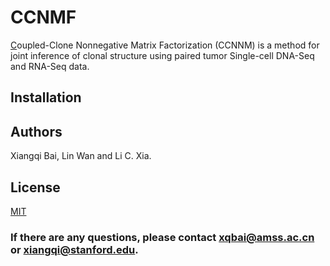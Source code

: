 # CCNMF
<u>C</u>oupled-Clone Nonnegative Matrix Factorization (CCNNM) is a method for joint inference of clonal structure using paired tumor Single-cell DNA-Seq and RNA-Seq data. 

## Installation

## Authors

Xiangqi Bai, Lin Wan and Li C. Xia.

## License
[MIT](https://github.com/XQBai/CCNMF/blob/master/LICENSE)

### If there are any questions, please contact xqbai@amss.ac.cn or xiangqi@stanford.edu.
